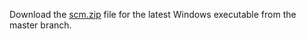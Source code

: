 Download the [scm.zip](https://github.com/ColinRobbins/scm-helper/raw/master/download/scm.zip) file for the latest Windows executable from the master branch.

